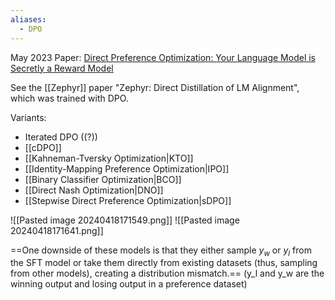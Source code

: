 ```yaml
---
aliases:
  - DPO
---
```

May 2023
Paper: [Direct Preference Optimization: Your Language Model is Secretly a Reward Model](https://arxiv.org/abs/2305.18290)

See the [[Zephyr]] paper "Zephyr: Direct Distillation of LM Alignment", which was trained with DPO.

Variants: 
- Iterated DPO ((?))
- [[cDPO]]
- [[Kahneman-Tversky Optimization|KTO]]
- [[Identity-Mapping Preference Optimization|IPO]]
- [[Binary Classifier Optimization|BCO]]
- [[Direct Nash Optimization|DNO]]
- [[Stepwise Direct Preference Optimization|sDPO]]


![[Pasted image 20240418171549.png]]
![[Pasted image 20240418171641.png]]


==One downside of these models is that they either sample $y_w$ or $y_l$ from the SFT model or take them directly from existing datasets (thus, sampling from other models), creating a distribution mismatch.==
(y_l and y_w are the winning output and losing output in a preference dataset)
